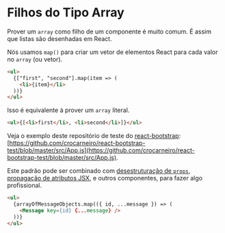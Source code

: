 # Filhos do Tipo Array

Prover um `array` como filho de um componente é muito comum. É assim que listas são desenhadas em React.

Nós usamos `map()` para criar um vetor de elementos React para cada valor no `array` (ou vetor).

```html
<ul>
  {["first", "second"].map(item => (
    <li>{item}</li>
  ))}
</ul>
```

Isso é equivalente à prover um `array` literal.

```html
<ul>{[<li>first</li>, <li>second</li>]}</ul>
```

Veja o exemplo deste repositório de teste do [react-bootstrap](https://react-bootstrap.netlify.com/): [https://github.com/crocarneiro/react-bootstrap-test/blob/master/src/App.js](https://github.com/crocarneiro/react-bootstrap-test/blob/master/src/App.js).

Este padrão pode ser combinado com [desestruturação de `props`](destructuring_props.html), [propagação de atributos JSX](jsx_spread_attributes.html), e outros componentes, para fazer algo profissional.

```html
<ul>
  {arrayOfMessageObjects.map(({ id, ...message }) => (
    <Message key={id} {...message} />
  ))}
</ul>
```